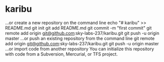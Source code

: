 # karibu

…or create a new repository on the command line
 echo "# karibu" >> README.md
git init
git add README.md
git commit -m "first commit"
git remote add origin git@github.com:sky-labs-237/karibu.git
git push -u origin master
…or push an existing repository from the command line
 git remote add origin git@github.com:sky-labs-237/karibu.git
git push -u origin master
…or import code from another repository
You can initialize this repository with code from a Subversion, Mercurial, or TFS project.
